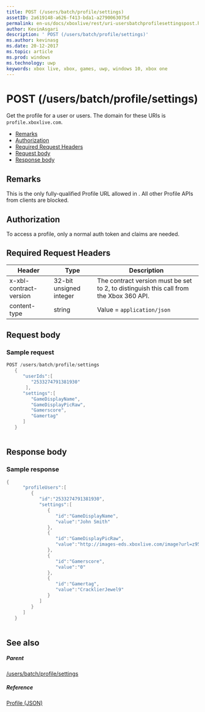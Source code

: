 ```yaml
---
title: POST (/users/batch/profile/settings)
assetID: 2a619148-a626-f413-bda1-a2790063075d
permalink: en-us/docs/xboxlive/rest/uri-usersbatchprofilesettingspost.html
author: KevinAsgari
description: ' POST (/users/batch/profile/settings)'
ms.author: kevinasg
ms.date: 20-12-2017
ms.topic: article
ms.prod: windows
ms.technology: uwp
keywords: xbox live, xbox, games, uwp, windows 10, xbox one
---
```



# POST (/users/batch/profile/settings)
Get the profile for a user or users. 
The domain for these URIs is `profile.xboxlive.com`.
 
  * [Remarks](#ID4EV)
  * [Authorization](#ID4EFB)
  * [Required Request Headers](#ID4EOB)
  * [Request body](#ID4EZC)
  * [Response body](#ID4EJD)
 
<a id="ID4EV"></a>

 
## Remarks
 
This is the only fully-qualified Profile URL allowed in . All other Profile APIs from clients are blocked.
  
<a id="ID4EFB"></a>

 
## Authorization
 
To access a profile, only a normal auth token and claims are needed.
  
<a id="ID4EOB"></a>

 
## Required Request Headers
 
| Header| Type| Description| 
| --- | --- | --- | 
| x-xbl-contract-version| 32-bit unsigned integer| The contract version must be set to 2, to distinguish this call from the Xbox 360 API.| 
| content-type| string| Value = <code>application/json</code>| 
  
<a id="ID4EZC"></a>

 
## Request body
 
<a id="ID4E6C"></a>

 
### Sample request
 

```cpp
POST /users/batch/profile/settings
   {
      "userIds":[
         "2533274791381930"
       ],
      "settings":[
         "GameDisplayName",
         "GameDisplayPicRaw",
         "Gamerscore",
         "Gamertag"
      ]
   }
      
```

   
<a id="ID4EJD"></a>

 
## Response body
 
<a id="ID4EPD"></a>

 
### Sample response
 

```cpp
{
      "profileUsers":[
         {
            "id":"2533274791381930",
            "settings":[
               {
                  "id":"GameDisplayName",
                  "value":"John Smith"
               },
               {
                  "id":"GameDisplayPicRaw",
                  "value":"http://images-eds.xboxlive.com/image?url=z951ykn43p4FqWbbFvR2Ec.8vbDhj8G2Xe7JngaTToBrrCmIEEXHC9UNrdJ6P7KIN0gxC2r1YECCd3mf2w1FDdmFCpSokJWa2z7xtVrlzOyVSc6pPRdWEXmYtpS2xE4F"
               },
               {
                  "id":"Gamerscore",
                  "value":"0"
               },
               {
                  "id":"Gamertag",
                  "value":"CracklierJewel9"
               }
            ]
         }
      ]
   }
         
```

   
<a id="ID4EZD"></a>

 
## See also
 
<a id="ID4E2D"></a>

 
##### Parent 

[/users/batch/profile/settings](uri-usersbatchprofilesettings.md)

  
<a id="ID4EFE"></a>

 
##### Reference 

[Profile (JSON)](../../json/json-profile.md)

   